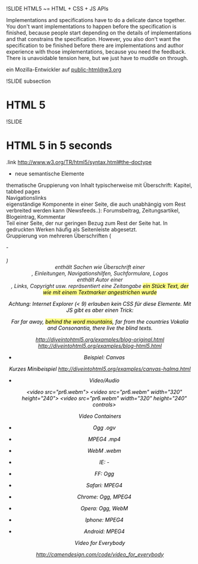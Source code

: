 !SLIDE
HTML5 ~= HTML  + CSS  + JS APIs


Implementations and specifications have to do a delicate dance together. You
don't want implementations to happen before the specification is finished,
because people start depending on the details of implementations and that
constrains the specification. However, you also don't want the specification to
be finished before there are implementations and author experience with those
implementations, because you need the feedback. There is unavoidable tension
here, but we just have to muddle on through.

ein Mozilla-Entwickler auf public-html@w3.org

!SLIDE subsection
# HTML 5 #

!SLIDE
# HTML 5 in 5 seconds #
.link http://www.w3.org/TR/html5/syntax.html#the-doctype

  <!DOCTYPE html>


* neue semantische Elemente

<section> thematische Gruppierung von Inhalt typischerweise mit Überschrift: Kapitel, tabbed pages
<nav> Navigationslinks
<article> eigenständige Komponente in einer Seite, die auch unabhängig vom Rest verbreited werden kann (Newsfeeds..): Forumsbeitrag, Zeitungsartikel, Blogeintrag, Kommentar
<aside> Teil einer Seite, der nur geringen Bezug zum Rest der Seite hat. In gedruckten Werken häufig als Seitenleiste abgesetzt.
<hgroup> Gruppierung von mehreren Überschriften (<h1>-<h6>)
<header> enthält Sachen wie Überschrift einer <section>, Einleitungen, Navigationshilfen, Suchformulare, Logos
<footer> enthält Autor einer <section>, Links, Copyright usw.
<time> repräsentiert eine Zeitangabe
<mark> ein Stück Text, der wie mit einem Textmarker angestrichen wurde

Achtung: Internet Explorer (< 9) erlauben kein CSS für diese Elemente. Mit JS gibt es aber einen Trick:

<style> mark { background: #ffff88; } </style>
<script>document.createElement("mark");</script>
<p>
  Far far away, <mark>behind the word mountains</mark>, far from the countries
  Vokalia and Consonantia, there live the blind texts.
</p>


http://diveintohtml5.org/examples/blog-original.html
http://diveintohtml5.org/examples/blog-html5.html


* Beispiel: Canvas
<canvas id="canvas" width="400" height="400"></canvas>
<script>
  var canvasContext = document.getElementById("canvas").getContext("2d");
  canvasContext.fillStyle = 'orange';
  canvasContext.fillRect(10, 10, 200, 200);

  canvasContext.fillStyle = "rgba(0, 127, 127, 0.5)";

  canvasContext.beginPath();
  canvasContext.arc(200, 200, 150, 0, Math.PI * 2, true);
  canvasContext.closePath();
  canvasContext.fill();
</script>

Kurzes Minibeispiel
http://diveintohtml5.org/examples/canvas-halma.html

* Video/Audio

  &lt;video src="pr6.webm"></video>
  &lt;video src="pr6.webm" width="320" height="240"></video>
  &lt;video src="pr6.webm" width="320" height="240" controls></video>

Video Containers
  - Ogg .ogv
  - MPEG4  .mp4
  - WebM .webm

  - IE: -
  - FF: Ogg
  - Safari: MPEG4
  - Chrome: Ogg, MPEG4
  - Opera: Ogg, WebM
  - Iphone: MPEG4
  - Android: MPEG4

Video for Everybody

http://camendesign.com/code/video_for_everybody

<audio>




* Geolocation (Geolocation Working Group)
http://www.w3.org/TR/geolocation-API/

your IP address,
your wireless network connection,
which cell tower your phone is talking to,
or dedicated GPS hardware

FF 3.5, Safari 5, Chrome 5, Opera 10.60

function supports_geolocation() {
  return !!navigator.geolocation;
}

function showMap(position) {
  // Show a map centered at (position.coords.latitude, position.coords.longitude).
}

// One-shot position request.
navigator.geolocation.getCurrentPosition(showMap);

http://diveintohtml5.org/detect.html#geolocation

coords.latitude
coords.longitude
coords.altitude
coords.accuracy
coords.heading
coords.speed



* "local storage"


Cookies werden mit jedem Request unverschlüsselt versendet und sind höchstens 4Kb groß.

* mehr Platz
* im Browser, nicht im Request
* persistent

IE 8, FF 3.5, Safari 4, Chrome 4, Opera 10.50

function supports_html5_storage() {
  return ('localStorage' in window) && window['localStorage'] !== null;
}

localStorage.getItem("foo")
localStorage["foo"]

localStorage.setItem("bar", baz)
localStorage["bar"] = baz


* "offline web applications"

FF, Safari, Chrome, Opera

<!DOCTYPE html>
<html lang="en" manifest="halma.manifest">

CACHE MANIFEST
halma.html
../halma-localstorage.js

text/cache-manifest .manifest

* Forms

Neue Input-Types:

search, tel, url,
email, datetime, date,
month, week, time,
datetime-local, number,
range, color, usw.

Neue Input-Attribute:

autofocus, placeholder, max, min, required, usw.

* Drag and drop
http://www.w3.org/TR/html5/editing.html#dnd


* Cross-document messaging http://dev.w3.org/html5/postmsg/
* WebSocket http://www.w3.org/TR/websockets/

* Workers
Web Workers http://www.w3.org/TR/workers/

